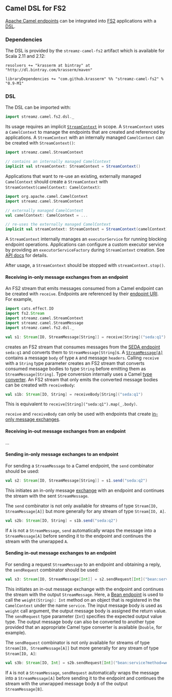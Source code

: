 Camel DSL for FS2
-----------------

[Apache Camel endpoints](http://camel.apache.org/components.html) can be integrated into [FS2](https://github.com/functional-streams-for-scala/fs2) applications with a [DSL](#dsl).
 
### Dependencies

The DSL is provided by the `streamz-camel-fs2` artifact which is available for Scala 2.11 and 2.12:

    resolvers += "krasserm at bintray" at "http://dl.bintray.com/krasserm/maven"

    libraryDependencies += "com.github.krasserm" %% "streamz-camel-fs2" % "0.9-M1"

<a name="dsl"></a>
### DSL

The DSL can be imported with:

```scala
import streamz.camel.fs2.dsl._
```

Its usage requires an implicit [`StreamContext`](http://krasserm.github.io/streamz/scala-2.12/unidoc/streamz/camel/StreamContext.html) in scope. A `StreamContext` uses a `CamelContext` to manage the endpoints that are created and referenced by applications. A `StreamContext` with an internally managed `CamelContext` can be created with `StreamContext()`:

```scala
import streamz.camel.StreamContext

// contains an internally managed CamelContext 
implicit val streamContext: StreamContext = StreamContext()
```

Applications that want to re-use an existing, externally managed `CamelContext` should create a `StreamContext` with  `StreamContext(camelContext: CamelContext)`: 

```scala
import org.apache.camel.CamelContext
import streamz.camel.StreamContext

// externally managed CamelContext
val camelContext: CamelContext = ...

// re-uses the externally managed CamelContext
implicit val streamContext: StreamContext = StreamContext(camelContext)
```
A `StreamContext` internally manages an `executorService` for running blocking endpoint operations. Applications can configure a custom executor service by providing an `executorServiceFactory` during `StreamContext` creation. See [API docs](http://krasserm.github.io/streamz/scala-2.12/unidoc/streamz/camel/StreamContext$.html) for details.

After usage, a `StreamContext` should be stopped with `streamContext.stop()`. 

#### Receiving in-only message exchanges from an endpoint

An FS2 stream that emits messages consumed from a Camel endpoint can be created with `receive`. Endpoints are referenced by their [endpoint URI](http://camel.apache.org/uris.html). For example,

```scala
import cats.effect.IO
import fs2.Stream
import streamz.camel.StreamContext 
import streamz.camel.StreamMessage 
import streamz.camel.fs2.dsl._

val s1: Stream[IO, StreamMessage[String]] = receive[String]("seda:q1")
```

creates an FS2 stream that consumes messages from the [SEDA endpoint](http://camel.apache.org/seda.html) `seda:q1` and converts them to `StreamMessage[String]`s. A [`StreamMessage[A]`](http://krasserm.github.io/streamz/scala-2.12/unidoc/streamz/camel/StreamMessage.html) contains a message `body` of type `A` and message `headers`. Calling `receive` with a `String` type parameter creates an FS2 stream that converts consumed message bodies to type `String` before emitting them as `StreamMessage[String]`. Type conversion internally uses a Camel [type converter](http://camel.apache.org/type-converter.html). An FS2 stream that only emits the converted message bodies can be created with `receiveBody`:

```scala
val s1b: Stream[IO, String] = receiveBody[String]("seda:q1")
```

This is equivalent to `receive[String]("seda:q1").map(_.body)`.

`receive` and `receiveBody` can only be used with endpoints that create [in-only message exchanges](http://camel.apache.org/exchange-pattern.html). 

#### Receiving in-out message exchanges from an endpoint

...

#### Sending in-only message exchanges to an endpoint

For sending a `StreamMessage` to a Camel endpoint, the `send` combinator should be used:

```scala
val s2: Stream[IO, StreamMessage[String]] = s1.send("seda:q2")
```

This initiates an in-only message [exchange](http://camel.apache.org/exchange.html) with an endpoint and continues the stream with the sent `StreamMessage`. 

The `send` combinator is not only available for streams of type `Stream[IO, StreamMessage[A]]` but more generally for any stream of type `Stream[IO, A]`.

```scala
val s2b: Stream[IO, String] = s1b.send("seda:q2")
```

If `A` is not a `StreamMessage`, `send` automatically wraps the message into a `StreamMessage[A]` before sending it to the endpoint and continues the stream with the unwrapped `A`.

#### Sending in-out message exchanges to an endpoint

For sending a request `StreamMessage` to an endpoint and obtaining a reply, the `sendRequest` combinator should be used:

```scala
val s3: Stream[IO, StreamMessage[Int]] = s2.sendRequest[Int]("bean:service?method=weight")
```

This initiates an in-out message exchange with the endpoint and continues the stream with the output `StreamMessage`. Here, a [Bean endpoint](https://camel.apache.org/bean.html) is used to call the `weight(String): Int` method on an object that is registered in the `CamelContext` under the name `service`. The input message body is used as `weight` call argument, the output message body is assigned the return value. The `sendRequest` type parameter (`Int`) specifies the expected output value type. The output message body can also be converted to another type provided that an appropriate Camel type converter is available (`Double`, for example). 

The `sendRequest` combinator is not only available for streams of type `Stream[IO, StreamMessage[A]]` but more generally for any stream of type `Stream[IO, A]`:

```scala
val s3b: Stream[IO, Int] = s2b.sendRequest[Int]("bean:service?method=weight")
```

If `A` is not a `StreamMessage`, `sendRequest` automatically wraps the message into a `StreamMessage[A]` before sending it to the endpoint and continues the stream with the unwrapped message body `B` of the output `StreamMessage[B]`.